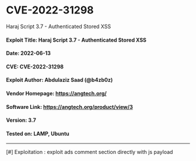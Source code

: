 # CVE-2022-31298
Haraj Script 3.7 - Authenticated Stored XSS

#### Exploit Title: Haraj Script 3.7 - Authenticated Stored XSS
#### Date: 2022-06-13
#### CVE: CVE-2022-31298
#### Exploit Author: Abdulaziz Saad (@b4zb0z)
#### Vendor Homepage: https://angtech.org/
#### Software Link: https://angtech.org/product/view/3
#### Version: 3.7
#### Tested on: LAMP, Ubuntu

---

[#] Exploitation :
	exploit ads comment section directly with js payload
